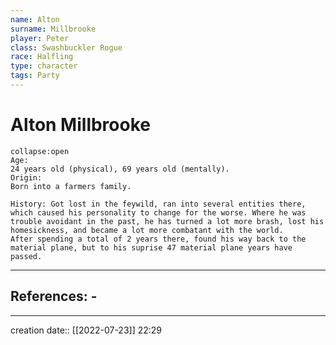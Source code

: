 ```yaml
---
name: Alton
surname: Millbrooke
player: Peter
class: Swashbuckler Rogue
race: Halfling 
type: character
tags: Party
---
```


# Alton Millbrooke 

```ad-ooc
collapse:open
Age: 
24 years old (physical), 69 years old (mentally).
Origin: 
Born into a farmers family.

History: Got lost in the feywild, ran into several entities there, which caused his personality to change for the worse. Where he was trouble avoidant in the past, he has turned a lot more brash, lost his homesickness, and became a lot more combatant with the world.
After spending a total of 2 years there, found his way back to the material plane, but to his suprise 47 material plane years have passed.

```

___ 
## References: - 
--- 
creation date:: [[2022-07-23]] 22:29